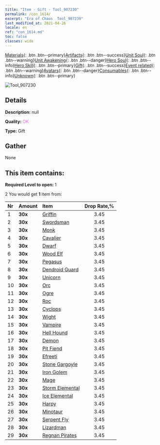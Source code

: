 ```yaml
---
title: "Item - Gift - Tool_907230"
permalink: /con_1614/
excerpt: "Era of Chaos  Tool_907230"
last_modified_at: 2021-04-26
locale: en
ref: "con_1614.md"
toc: false
classes: wide
---
```

 [Materials](/Items/){: .btn .btn--primary}[Artifacts](/Items/Artifacts/){: .btn .btn--success}[Unit Soul](/Items/UnitSoul/){: .btn .btn--warning}[Unit Awakening](/Items/UnitAwakening/){: .btn .btn--danger}[Hero Soul](/Items/HeroSoul/){: .btn .btn--info}[Hero Skill](/Items/HeroSkill/){: .btn .btn--primary}[Gift](/Items/Gift/){: .btn .btn--success}[Event related](/Items/Events/){: .btn .btn--warning}[Avatars](/Items/Avatars/){: .btn .btn--danger}[Consumables](/Items/Consumables/){: .btn .btn--info}[Unknown](/Items/Unknown/){: .btn .btn--primary}

 ![Tool_907230](/images/t/i_907167.png)

## Details
 **Description:** null

 **Quality:** <span style="color: #DA70D6">OK</span>

 **Type:** Gift

## Gather

  None

## This item contains:

 **Required Level to open:** 1

 2 You would get **1** item  from:

  | Nr | Amount |     Item    | Drop Rate,% |
  |:---|:-------|:------------|:---------:|
  | 1 |  **30x** | [Griffin](/Items/unt_192/) | 3.45 | 
  | 2 |  **30x** | [Swordsman](/Items/unt_193/) | 3.45 | 
  | 3 |  **30x** | [Monk](/Items/unt_194/) | 3.45 | 
  | 4 |  **30x** | [Cavalier ](/Items/unt_195/) | 3.45 | 
  | 5 |  **30x** | [Dwarf](/Items/unt_200/) | 3.45 | 
  | 6 |  **30x** | [Wood Elf](/Items/unt_201/) | 3.45 | 
  | 7 |  **30x** | [Pegasus](/Items/unt_202/) | 3.45 | 
  | 8 |  **30x** | [Dendroid Guard](/Items/unt_203/) | 3.45 | 
  | 9 |  **30x** | [Unicorn](/Items/unt_204/) | 3.45 | 
  | 10 |  **30x** | [Orc](/Items/unt_219/) | 3.45 | 
  | 11 |  **30x** | [Ogre](/Items/unt_220/) | 3.45 | 
  | 12 |  **30x** | [Roc](/Items/unt_221/) | 3.45 | 
  | 13 |  **30x** | [Cyclops](/Items/unt_222/) | 3.45 | 
  | 14 |  **30x** | [Wight](/Items/unt_210/) | 3.45 | 
  | 15 |  **30x** | [Vampire](/Items/unt_211/) | 3.45 | 
  | 16 |  **30x** | [Hell Hound](/Items/unt_228/) | 3.45 | 
  | 17 |  **30x** | [Demon](/Items/unt_229/) | 3.45 | 
  | 18 |  **30x** | [Pit Fiend](/Items/unt_230/) | 3.45 | 
  | 19 |  **30x** | [Efreeti](/Items/unt_231/) | 3.45 | 
  | 20 |  **30x** | [Stone Gargoyle](/Items/unt_236/) | 3.45 | 
  | 21 |  **30x** | [Iron Golem](/Items/unt_237/) | 3.45 | 
  | 22 |  **30x** | [Mage](/Items/unt_238/) | 3.45 | 
  | 23 |  **30x** | [Storm Elemental](/Items/unt_263/) | 3.45 | 
  | 24 |  **30x** | [Ice Elemental](/Items/unt_264/) | 3.45 | 
  | 25 |  **30x** | [Harpy](/Items/unt_245/) | 3.45 | 
  | 26 |  **30x** | [Minotaur](/Items/unt_248/) | 3.45 | 
  | 27 |  **30x** | [Serpent Fly](/Items/unt_255/) | 3.45 | 
  | 28 |  **30x** | [Lizardman](/Items/unt_254/) | 3.45 | 
  | 29 |  **30x** | [Regnan Pirates](/Items/unt_273/) | 3.45 | 

